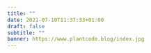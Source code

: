```yaml
---
title: ""
date: 2021-07-10T11:37:33+01:00
draft: false
subtitle: ""
banner: https://www.plantcode.blog/index.jpg
---
```

